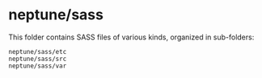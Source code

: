 # neptune/sass

This folder contains SASS files of various kinds, organized in sub-folders:

    neptune/sass/etc
    neptune/sass/src
    neptune/sass/var
